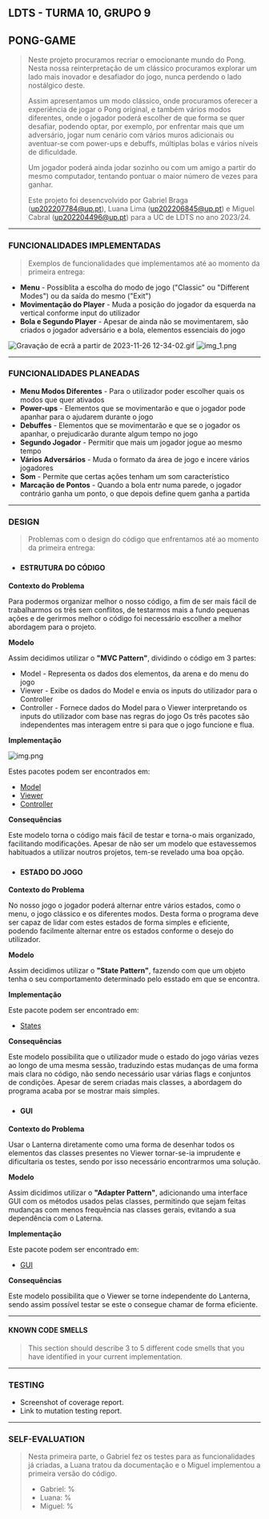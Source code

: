 ## LDTS - TURMA 10, GRUPO 9 
## PONG-GAME

> Neste projeto procuramos recriar o emocionante mundo do Pong.
> Nesta nossa reinterpretação de um clássico procuramos explorar um lado mais inovador e desafiador do jogo, nunca perdendo o lado nostálgico deste.
> 
> Assim apresentamos um modo clássico, onde procuramos oferecer a experiência de jogar o Pong original, e também vários modos diferentes, onde o jogador poderá escolher de que forma se quer desafiar, podendo optar, por exemplo, por enfrentar mais que um adversário, jogar num cenário com vários muros adicionais ou aventuar-se com power-ups e debuffs, múltiplas bolas e vários níveis de dificuldade.
> 
> Um jogador poderá ainda jodar sozinho ou com um amigo a partir do mesmo computador, tentando pontuar o maior número de vezes para ganhar. 
> 
> 
> Este projeto foi desencvolvido por Gabriel Braga (up202207784@up.pt), Luana Lima (up202206845@up.pt) e Miguel Cabral (up202204496@up.pt) para a UC de LDTS no ano 2023/24.


-----
### FUNCIONALIDADES IMPLEMENTADAS

> Exemplos de funcionalidades que implementamos até ao momento da primeira entrega:

- **Menu** - Possiblita a escolha do modo de jogo ("Classic" ou "Different Modes") ou da saída do mesmo ("Exit")
- **Movimentação do Player** - Muda a posição do jogador da esquerda na vertical conforme input do utilizador
- **Bola e Segundo Player** - Apesar de ainda não se movimentarem, são criados o jogador adversário e a bola, elementos essenciais do jogo

![Gravação de ecrã a partir de 2023-11-26 12-34-02.gif](Grava%C3%A7%C3%A3o%20de%20ecr%C3%A3%20a%20partir%20de%202023-11-26%2012-34-02.gif)
![img_1.png](img_1.png)

-----
### FUNCIONALIDADES PLANEADAS

- **Menu Modos Diferentes** - Para o utilizador poder escolher quais os modos que quer ativados
- **Power-ups** - Elementos que se movimentarão e que o jogador pode apanhar para o ajudarem durante o jogo
- **Debuffes** - Elementos que se movimentarão e que se o jogador os apanhar, o prejudicarão durante algum tempo no jogo
- **Segundo Jogador** - Permitir que mais um jogador jogue ao mesmo tempo
- **Vários Adversários** - Muda o formato da área de jogo e incere vários jogadores
- **Som** -  Permite que certas ações tenham um som característico
- **Marcação de Pontos** - Quando a bola entr numa parede, o jogador contrário ganha um ponto, o que depois define quem ganha a partida


-----
### DESIGN

> Problemas com o design do código que enfrentamos até ao momento da primeira entrega:

###
- #### ESTRUTURA DO CÓDIGO

**Contexto do Problema**

Para podermos organizar melhor o nosso código, a fim de ser mais fácil de trabalharmos os três sem conflitos, de testarmos mais a fundo pequenas ações e de gerirmos melhor o código foi necessário escolher a melhor abordagem para o projeto.


**Modelo**

Assim decidimos utilizar o **"MVC Pattern"**, dividindo o código em 3 partes:
   - Model - Representa os dados dos elementos, da arena e do menu do jogo
   - Viewer - Exibe os dados do Model e envia os inputs do utilizador para o Controller
   - Controller - Fornece dados do Model para o Viewer interpretando os inputs do utilizador com base nas regras do jogo
Os três pacotes são independentes mas interagem entre si para que o jogo funcione e flua.


**Implementação**

![img.png](img.png)

Estes pacotes podem ser encontrados em:
   - [Model](../src/main/java/com/aor/pong/model)
   - [Viewer](../src/main/java/com/aor/pong/viewer)
   - [Controller](../src/main/java/com/aor/pong/controller)


**Consequências**

Este modelo torna o código mais fácil de testar e torna-o mais organizado, facilitando modificações. Apesar de não ser um modelo que estavessemos habituados a utilizar noutros projetos, tem-se revelado uma boa opção. 

###
- #### ESTADO DO JOGO

**Contexto do Problema**

No nosso jogo o jogador poderá alternar entre vários estados, como o menu, o jogo clássico e os diferentes modos. Desta forma o programa deve ser capaz de lidar com estes estados de forma simples e eficiente, podendo facilmente alternar entre os estados conforme o desejo do utilizador. 


**Modelo**

Assim decidimos utilizar o **"State Pattern"**, fazendo com que um objeto tenha o seu comportamento determinado pelo esstado em que se encontra.


**Implementação**

Este pacote podem ser encontrado em:
- [States](../src/main/java/com/aor/pong/states)


**Consequências**

Este modelo possibilita que o utilizador mude o estado do jogo várias vezes ao longo de uma mesma sessão, traduzindo estas mudanças de uma forma mais clara no código, não sendo necessário usar várias flags e conjuntos de condições. Apesar de serem criadas mais classes, a abordagem do programa acaba por se mostrar mais simples.

###
- #### GUI

**Contexto do Problema**

Usar o Lanterna diretamente como uma forma de desenhar todos os elementos das classes presentes no Viewer tornar-se-ia imprudente e dificultaria os testes, sendo por isso necessário encontrarmos uma solução.


**Modelo**

Assim dicidimos utilizar o **"Adapter Pattern"**, adicionando uma interface GUI com os métodos usados pelas classes, permitindo que sejam feitas mudanças com menos frequência nas classes gerais, evitando a sua dependência com o Laterna.


**Implementação**

Este pacote podem ser encontrado em:
- [GUI](../src/main/java/com/aor/pong/gui)


**Consequências**

Este modelo possibilita que o Viewer se torne independente do Lanterna, sendo assim possível testar se este o consegue chamar de forma eficiente.



-----
#### KNOWN CODE SMELLS

> This section should describe 3 to 5 different code smells that you have identified in your current implementation.


-----
### TESTING

- Screenshot of coverage report.
- Link to mutation testing report.


-----
### SELF-EVALUATION

> Nesta primeira parte, o Gabriel fez os testes para as funcionalidades já criadas, a Luana tratou da documentação e o Miguel implementou a primeira versão do código.
> - Gabriel: %
> - Luana: %
> - Miguel: %